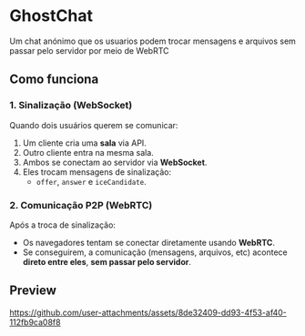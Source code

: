 # GhostChat

Um chat anónimo que os usuarios podem trocar mensagens e arquivos sem passar pelo servidor por meio de WebRTC

## Como funciona

### 1. Sinalização (WebSocket)

Quando dois usuários querem se comunicar:

1. Um cliente cria uma **sala** via API.
2. Outro cliente entra na mesma sala.
3. Ambos se conectam ao servidor via **WebSocket**.
4. Eles trocam mensagens de sinalização:
    - `offer`, `answer` e `iceCandidate`.

### 2. Comunicação P2P (WebRTC)

Após a troca de sinalização:

-   Os navegadores tentam se conectar diretamente usando **WebRTC**.
-   Se conseguirem, a comunicação (mensagens, arquivos, etc) acontece **direto entre eles**, **sem passar pelo servidor**.


## Preview

https://github.com/user-attachments/assets/8de32409-dd93-4f53-af40-112fb9ca08f8

